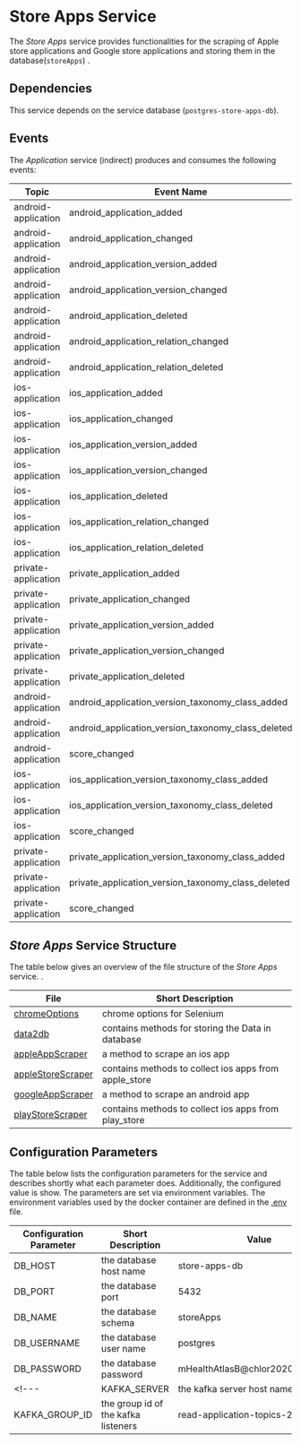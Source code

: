 # Store Apps Service

The *Store Apps* service provides functionalities for the scraping of Apple store applications and Google store applications and storing them in the database(`storeApps`) .

## Dependencies

This service depends on the service database (`postgres-store-apps-db`).

## Events

The *Application* service (indirect) produces and consumes the following events:

| Topic | Event Name | Produces | Consumes |
| ----  |     ----   |  :----:  |  :----:  |
| android-application | android_application_added | :heavy_check_mark: | :x: |
| android-application | android_application_changed | :heavy_check_mark: | :x: |
| android-application | android_application_version_added | :heavy_check_mark: | :x: |
| android-application | android_application_version_changed | :heavy_check_mark: | :x: |
| android-application | android_application_deleted | :heavy_check_mark: | :x: |
| android-application | android_application_relation_changed | :heavy_check_mark: | :x: |
| android-application | android_application_relation_deleted | :heavy_check_mark: | :x: |
| ios-application | ios_application_added | :heavy_check_mark: | :x: |
| ios-application | ios_application_changed | :heavy_check_mark: | :x: |
| ios-application | ios_application_version_added | :heavy_check_mark: | :x: |
| ios-application | ios_application_version_changed | :heavy_check_mark: | :x: |
| ios-application | ios_application_deleted | :heavy_check_mark: | :x: |
| ios-application | ios_application_relation_changed | :heavy_check_mark: | :x: |
| ios-application | ios_application_relation_deleted | :heavy_check_mark: | :x: |
| private-application | private_application_added | :heavy_check_mark: | :x: |
| private-application | private_application_changed | :heavy_check_mark: | :x: |
| private-application | private_application_version_added | :heavy_check_mark: | :x: |
| private-application | private_application_version_changed | :heavy_check_mark: | :x: |
| private-application | private_application_deleted | :heavy_check_mark: | :x: |
| android-application | android_application_version_taxonomy_class_added | :x: | :heavy_check_mark: |
| android-application | android_application_version_taxonomy_class_deleted | :x: | :heavy_check_mark: |
| android-application | score_changed | :x: | :heavy_check_mark: |
| ios-application | ios_application_version_taxonomy_class_added | :x: | :heavy_check_mark: |
| ios-application | ios_application_version_taxonomy_class_deleted | :x: | :heavy_check_mark: |
| ios-application | score_changed | :x: | :heavy_check_mark: |
| private-application | private_application_version_taxonomy_class_added | :x: | :heavy_check_mark: |
| private-application | private_application_version_taxonomy_class_deleted | :x: | :heavy_check_mark: |
| private-application | score_changed | :x: | :heavy_check_mark: |

## *Store Apps* Service Structure

The table below gives an overview of the file structure of the *Store Apps* service. .

| File | Short Description |
| ----   |     ----          |
| [chromeOptions](src/chromeOptions.py) | chrome options for Selenium |
| [data2db](src/data2db.py) | contains methods for storing the Data in database |
| [appleAppScraper](src/appleAppScraper.py) | a method to scrape an ios app |
| [appleStoreScraper](src/appleStoreScraper.py) | contains methods to collect ios apps from apple_store |
| [googleAppScraper](src/googleAppScraper.py) | a method to scrape an android app |
| [playStoreScraper](src/playStoreScraper.py) | contains methods to collect ios apps from play_store |


<!--| [KafkaListener](src/KafkaListener.py) | starts a kafka listener and listen for new events; the events are delegated to the corresponding methods based on the event type |
| [RatingEventDto](src/RatingEventDto.py) | rating data transfer object used to exchange rating data if a new rating is planned |
| [RatingIdEventDto](src/RatingIdEventDto.py) | rating id data transfer object used to exchange the rating id if an existing rating is deleted |-->

## Configuration Parameters

The table below lists the configuration parameters for the service and describes shortly what each parameter does. Additionally, the configured value is show. The parameters are set via environment variables. The environment variables used by the docker container are defined in the [.env](.env) file.

| Configuration Parameter | Short Description | Value |
|        ----             |      ----         |  ---- |
| DB_HOST | the database host name | store-apps-db |
| DB_PORT | the database port | 5432 |
| DB_NAME | the database schema | storeApps |
| DB_USERNAME | the database user name | postgres |
| DB_PASSWORD | the database password | mHealthAtlasB@chlor2020_storeApps |
<!---| KAFKA_SERVER | the kafka server host name and port | kafka1:9092 |
| KAFKA_GROUP_ID | the group id of the kafka listeners | read-application-topics-2 |--->

